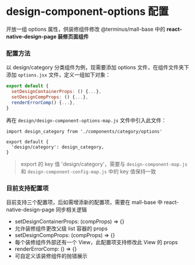 # design-component-options 配置

开放一组 options 属性，供装修组件修改 @terminus/mall-base 中的 **react-native-design-page 装修页面组件**

### 配置方法

以 design/category 分类组件为例，现需要添加 options 文件，在组件文件夹下添加 `options.jsx` 文件，定义一组如下对象：

```js
export default {
  setDesignContainerProps: () {...},
  setDesignCompProps: () {...},
  renderErrorComp() {...},
}
```

再在 `design/design-component-options-map.js` 文件中引入此文件：

```
import design_category from './components/category/options'

export default {
  'design/category': design_category,
}
```

> export 的 key 值 'design/category'，需要与 `design-component-map.js` 和 `design-component-config-map.js` 中的 key 值保持一致

### 目前支持配置项

目前支持三个配置项，后如需增添新的配置项，需要在 mall-base 中 react-native-design-page 同步相关逻辑

- setDesignContainerProps: (compProps) => {}
- 允许装修组件更改父级 list 容器的 props
- setDesignCompProps: (compProps) => {}
- 每个装修组件外部还有一个 View，此配置项支持修改此 View 的 props
- renderErrorComp: () => {}
- 可自定义该装修组件的抛错展示
